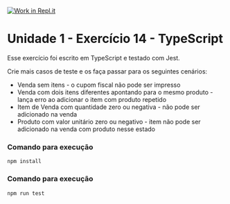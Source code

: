 [![Work in Repl.it](https://classroom.github.com/assets/work-in-replit-14baed9a392b3a25080506f3b7b6d57f295ec2978f6f33ec97e36a161684cbe9.svg)](https://classroom.github.com/online_ide?assignment_repo_id=3371100&assignment_repo_type=AssignmentRepo)

# Unidade 1 - Exercício 14 - TypeScript

Esse exercício foi escrito em TypeScript e testado com Jest.

Crie mais casos de teste e os faça passar para os seguintes cenários:

-   Venda sem itens - o cupom fiscal não pode ser impresso
-   Venda com dois itens diferentes apontando para o mesmo produto - lança erro ao adicionar o item com produto repetido
-   Item de Venda com quantidade zero ou negativa - não pode ser adicionado na venda
-   Produto com valor unitário zero ou negativo - item não pode ser adicionado na venda com produto nesse estado

### Comando para execução

`npm install`

### Comando para execução

`npm run test`

